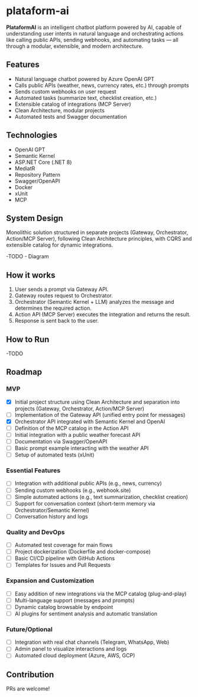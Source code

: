 # plataform-ai

**PlataformAI** is an intelligent chatbot platform powered by AI, capable of understanding user intents in natural language and orchestrating actions like calling public APIs, sending webhooks, and automating tasks — all through a modular, extensible, and modern architecture.

## Features
- Natural language chatbot powered by Azure OpenAI GPT
- Calls public APIs (weather, news, currency rates, etc.) through prompts
- Sends custom webhooks on user request
- Automated tasks (summarize text, checklist creation, etc.)
- Extensible catalog of integrations (MCP Server)
- Clean Architecture, modular projects
- Automated tests and Swagger documentation

## Technologies
- OpenAI GPT
- Semantic Kernel
- ASP.NET Core (.NET 8)
- MediatR
- Repository Pattern
- Swagger/OpenAPI
- Docker
- xUnit
- MCP

## System Design

Monolithic solution structured in separate projects (Gateway, Orchestrator, Action/MCP Server), following Clean Architecture principles, with CQRS and extensible catalog for dynamic integrations.

-TODO - Diagram

## How it works

1. User sends a prompt via Gateway API.
2. Gateway routes request to Orchestrator.
3. Orchestrator (Semantic Kernel + LLM) analyzes the message and determines the required action.
4. Action API (MCP Server) executes the integration and returns the result.
5. Response is sent back to the user.

## How to Run

-TODO

## Roadmap

### MVP
- [x] Initial project structure using Clean Architecture and separation into projects (Gateway, Orchestrator, Action/MCP Server)
- [ ] Implementation of the Gateway API (unified entry point for messages)
- [x] Orchestrator API integrated with Semantic Kernel and OpenAI
- [ ] Definition of the MCP catalog in the Action API
- [ ] Initial integration with a public weather forecast API
- [ ] Documentation via Swagger/OpenAPI
- [ ] Basic prompt example interacting with the weather API
- [ ] Setup of automated tests (xUnit)

### Essential Features
- [ ] Integration with additional public APIs (e.g., news, currency)
- [ ] Sending custom webhooks (e.g., webhook.site)
- [ ] Simple automated actions (e.g., text summarization, checklist creation)
- [ ] Support for conversation context (short-term memory via Orchestrator/Semantic Kernel)
- [ ] Conversation history and logs

### Quality and DevOps
- [ ] Automated test coverage for main flows
- [ ] Project dockerization (Dockerfile and docker-compose)
- [ ] Basic CI/CD pipeline with GitHub Actions
- [ ] Templates for Issues and Pull Requests

### Expansion and Customization
- [ ] Easy addition of new integrations via the MCP catalog (plug-and-play)
- [ ] Multi-language support (messages and prompts)
- [ ] Dynamic catalog browsable by endpoint
- [ ] AI plugins for sentiment analysis and automatic translation

### Future/Optional
- [ ] Integration with real chat channels (Telegram, WhatsApp, Web)
- [ ] Admin panel to visualize interactions and logs
- [ ] Automated cloud deployment (Azure, AWS, GCP)

## Contribution

PRs are welcome!
